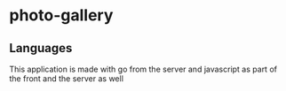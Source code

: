 # photo-gallery

## Languages
This application is made with go from the server and javascript as part of the front and the server as well
